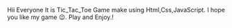 Hii Everyone It is Tic_Tac_Toe Game make using Html,Css,JavaScript.
I hope you like my game 😉. Play and Enjoy.!
